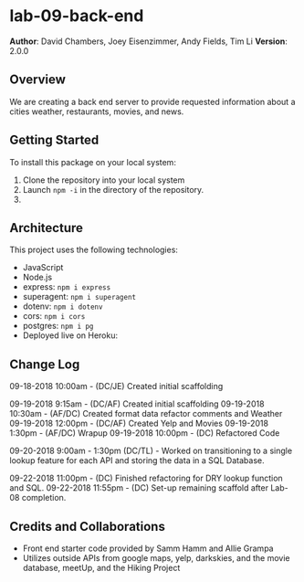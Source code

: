 # lab-09-back-end

**Author**: David Chambers, Joey Eisenzimmer, Andy Fields, Tim Li
**Version**: 2.0.0

## Overview
We are creating a back end server to provide requested information about a cities weather, restaurants, movies, and news.

## Getting Started
To install this package on your local system:
1. Clone the repository into your local system
2. Launch ```npm -i``` in the directory of the repository.
3. 

## Architecture
This project uses the following technologies:
* JavaScript
* Node.js
* express: ```npm i express```
* superagent: ```npm i superagent```
* dotenv: ```npm i dotenv```
* cors: ```npm i cors```
* postgres: ```npm i pg ```
* Deployed live on Heroku: 

## Change Log

09-18-2018 10:00am - (DC/JE) Created initial scaffolding

09-19-2018 9:15am - (DC/AF) Created initial scaffolding
09-19-2018 10:30am - (AF/DC) Created format data refactor comments and Weather
09-19-2018 12:00pm - (DC/AF) Created Yelp and Movies
09-19-2018 1:30pm - (AF/DC) Wrapup
09-19-2018 10:00pm - (DC) Refactored Code

09-20-2018 9:00am - 1:30pm (DC/TL) - Worked on transitioning to a single lookup feature for each API and storing the data in a SQL Database.

09-22-2018 11:00pm - (DC) Finished refactoring for DRY lookup function and SQL.
09-22-2018 11:55pm - (DC) Set-up remaining scaffold after Lab-08 completion.

## Credits and Collaborations
* Front end starter code provided by Samm Hamm and Allie Grampa
* Utilizes outside APIs from google maps, yelp, darkskies, and the movie database, meetUp, and the Hiking Project
